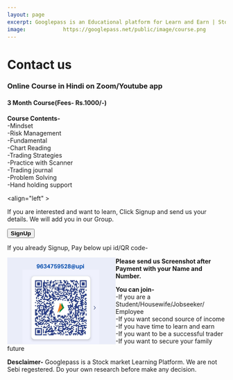 ```yaml
---
layout: page
excerpt: Googlepass is an Educational platform for Learn and Earn | Stock Market | Live Trading | Investment Ideas | Second Income Source | Option Strategies| Grow Your Money | Trading strategies | Price Action | Trading BTSTT.
image:            https://googlepass.net/public/image/course.png
---
```


# Contact us

<h3>Online Course in Hindi on Zoom/Youtube app</h3>

<h4> 3 Month Course(Fees- Rs.1000/-)</h4>

<b>Course Contents-</b><br>
  -Mindset<br>
  -Risk Management<br>
  -Fundamental<br>
  -Chart Reading<br>
  -Trading Strategies<br>
  -Practice with Scanner<br>
  -Trading journal<br>
  -Problem Solving<br>
  -Hand holding support<br>

<align="left" >
<p>If you are interested and want to learn, Click Signup and send us your details. We will add you in our Group.</p>
  
<button onclick="window.open('https://form.jotform.com/230123549488460','_self');"><b>SignUp</b></button>

<p>If you already Signup, Pay below upi id/QR code-

<a href="/public/image/qrcode.png"><img src="/public/image/qrcode.png" border="0" width="250" height="200" align="left" alt="qrcode"></a>
        
<p><b>Please send us Screenshot after Payment with your Name and Number.</b><br></p>

<b>You can join-</b><br>
  -If you are a Student/Housewife/Jobseeker/ Employee<br>
  -If you want second source of income<br>
  -If you have time to learn and earn <br>
  -If you want to be a successful trader<br>
  -If you want to secure your family future<br>

</align>
<p><b>Desclaimer-</b> Googlepass is a Stock market Learning Platform. We are not Sebi regestered. Do your own research before make any decision.</p>
  


